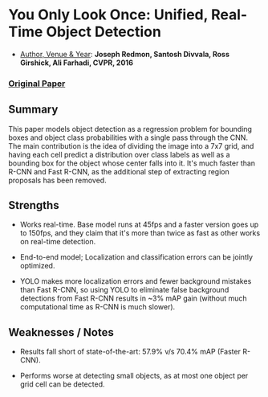 #  You Only Look Once: Unified, Real-Time Object Detection
- <ins>Author, Venue & Year</ins>: **Joseph Redmon, Santosh Divvala, Ross Girshick, Ali Farhadi, CVPR, 2016**

### [Original Paper](https://arxiv.org/abs/1506.02640) 

## Summary

This paper models object detection as a regression problem for bounding
boxes and object class probabilities with a single pass through the CNN. The
main contribution is the idea of dividing the image into a 7x7 grid, and having
each cell predict a distribution over class labels as well as a bounding box
for the object whose center falls into it. It's much faster than R-CNN and
Fast R-CNN, as the additional step of extracting region proposals has been
removed.

## Strengths

- Works real-time. Base model runs at 45fps and a faster version goes up to
150fps, and they claim that it's more than twice as fast as other works on
real-time detection.

- End-to-end model; Localization and classification errors can be jointly
optimized.

- YOLO makes more localization errors and fewer background mistakes than
Fast R-CNN, so using YOLO to eliminate false background detections from
Fast R-CNN results in ~3% mAP gain (without much computational time as R-CNN
is much slower).

## Weaknesses / Notes

- Results fall short of state-of-the-art: 57.9% v/s 70.4% mAP (Faster R-CNN).

- Performs worse at detecting small objects, as at most one object per grid
cell can be detected.

